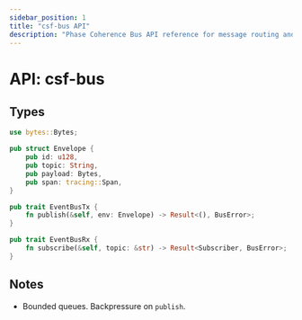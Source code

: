 ```yaml
---
sidebar_position: 1
title: "csf-bus API"
description: "Phase Coherence Bus API reference for message routing and event handling"
---
```


# API: csf-bus

## Types
```rust
use bytes::Bytes;

pub struct Envelope {
    pub id: u128,
    pub topic: String,
    pub payload: Bytes,
    pub span: tracing::Span,
}

pub trait EventBusTx {
    fn publish(&self, env: Envelope) -> Result<(), BusError>;
}

pub trait EventBusRx {
    fn subscribe(&self, topic: &str) -> Result<Subscriber, BusError>;
}
```
## Notes
- Bounded queues. Backpressure on `publish`.